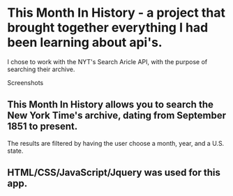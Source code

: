 # This Month In History - a project that brought together everything I had been learning about api's. 
I chose to work with the NYT's Search Aricle API, with the purpose of searching their archive.

Screenshots

## This Month In History allows you to search the New York Time's archive, dating from September 1851 to present.
The results are filtered by having the user choose a month, year, and a U.S. state.

## HTML/CSS/JavaScript/Jquery was used for this app.




